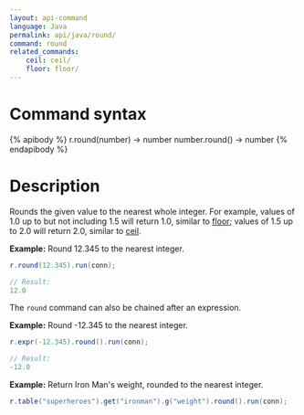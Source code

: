 ```yaml
---
layout: api-command
language: Java
permalink: api/java/round/
command: round
related_commands:
    ceil: ceil/
    floor: floor/
---
```

# Command syntax #

{% apibody %}
r.round(number) &rarr; number
number.round() &rarr; number
{% endapibody %}

# Description #

Rounds the given value to the nearest whole integer. For example, values of 1.0 up to but not including 1.5 will return 1.0, similar to [floor][]; values of 1.5 up to 2.0 will return 2.0, similar to [ceil][].

[floor]: /api/java/floor/
[ceil]:  /api/java/ceil/

__Example:__ Round 12.345 to the nearest integer.

```java
r.round(12.345).run(conn);

// Result:
12.0
```

The `round` command can also be chained after an expression.

__Example:__ Round -12.345 to the nearest integer.

```java
r.expr(-12.345).round().run(conn);

// Result:
-12.0
```

__Example:__ Return Iron Man's weight, rounded to the nearest integer.

```java
r.table("superheroes").get("ironman").g("weight").round().run(conn);
```

